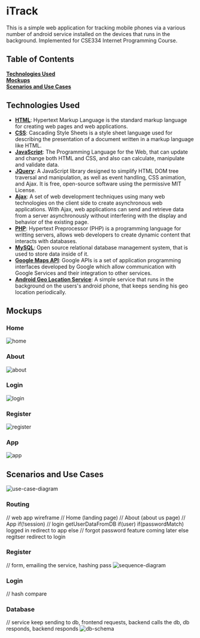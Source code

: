 # iTrack
This is a simple web application for tracking mobile phones via a various number of android service installed on the devices that runs in the background. Implemented for CSE334 Internet Programming Course.

## Table of Contents
**[Technologies Used](#technologies-used)**<br>
**[Mockups](#mockups)**<br>
**[Scenarios and Use Cases](#scenarios-and-use-cases)**<br>

## Technologies Used
- [**HTML**](https://en.wikipedia.org/wiki/HTML): Hypertext Markup Language is the standard markup language for creating web pages and web applications.
- [**CSS**](https://en.wikipedia.org/wiki/Cascading_Style_Sheets): Cascading Style Sheets is a style sheet language used for describing the presentation of a document written in a markup language like HTML. 
- [**JavaScript**](https://en.wikipedia.org/wiki/JavaScript): The Programming Language for the Web, that can update and change both HTML and CSS, and also can calculate, manipulate and validate data.
- [**JQuery**](https://en.wikipedia.org/wiki/JQuery): A JavaScript library designed to simplify HTML DOM tree traversal and manipulation, as well as event handling, CSS animation, and Ajax. It is free, open-source software using the permissive MIT License.
- [**Ajax**](https://en.wikipedia.org/wiki/Ajax_(programming)): A set of web development techniques using many web technologies on the client side to create asynchronous web applications. With Ajax, web applications can send and retrieve data from a server asynchronously without interfering with the display and behavior of the existing page.
- [**PHP**](https://en.wikipedia.org/wiki/PHP): Hypertext Preprocessor (PHP) is a programming language for writting servers, allows web developers to create dynamic content that interacts with databases.
- [**MySQL**](https://en.wikipedia.org/wiki/MySQL): Open source relational database management system, that is used to store data inside of it.
- [**Google Maps API**](https://developers.google.com/maps/documentation/): Google APIs is a set of application programming interfaces developed by Google which allow communication with Google Services and their integration to other services.
- [**Android Geo Location Service**](http://to.be.deployed): A simple service that runs in the background on the users's android phone, that keeps sending his geo location periodically.

## Mockups
### Home
![home](https://raw.github.com/adam-p/markdown-here/master/store-assets/markdown-here-image1.gimp.png)

### About
![about](https://raw.github.com/adam-p/markdown-here/master/store-assets/markdown-here-image1.gimp.png)

### Login
![login](https://raw.github.com/adam-p/markdown-here/master/store-assets/markdown-here-image1.gimp.png)

### Register
![register](https://raw.github.com/adam-p/markdown-here/master/store-assets/markdown-here-image1.gimp.png)

### App
![app](https://raw.github.com/adam-p/markdown-here/master/store-assets/markdown-here-image1.gimp.png)


## Scenarios and Use Cases
![use-case-diagram](https://raw.github.com/adam-p/markdown-here/master/store-assets/markdown-here-image1.gimp.png)

### Routing
// web app wireframe
// Home (landing page)
// About (about us page)
// App
    if(!session)
        // login
        getUserDataFromDB
        if(user)
            if(passwordMatch)
                logged in
                redirect to app
            else
                // forgot password feature coming later
    else
        regitser
        redirect to login
        

### Register
// form, emailing the service, hashing pass
![sequence-diagram](https://raw.github.com/adam-p/markdown-here/master/store-assets/markdown-here-image1.gimp.png)

### Login
// hash compare

### Database
// service keep sending to db, frontend requests, backend calls the db, db responds, backend responds
![db-schema](https://raw.github.com/adam-p/markdown-here/master/store-assets/markdown-here-image1.gimp.png)
